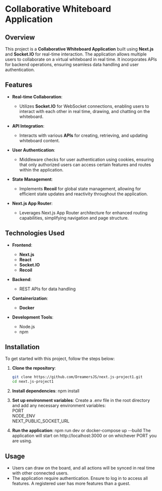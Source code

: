 # Collaborative Whiteboard Application

## Overview

This project is a **Collaborative Whiteboard Application** built using **Next.js** and **Socket.IO** for real-time interaction. The application allows multiple users to collaborate on a virtual whiteboard in real time. It incorporates APIs for backend operations, ensuring seamless data handling and user authentication.

## Features

- **Real-time Collaboration**: 
  - Utilizes **Socket.IO** for WebSocket connections, enabling users to interact with each other in real time, drawing, and chatting on the whiteboard.

- **API Integration**: 
  - Interacts with various **APIs** for creating, retrieving, and updating whiteboard content. 

- **User Authentication**:
  - Middleware checks for user authentication using cookies, ensuring that only authorized users can access certain features and routes within the application.

- **State Management**:
  - Implements **Recoil** for global state management, allowing for efficient state updates and reactivity throughout the application.

- **Next.js App Router**:
  - Leverages Next.js App Router architecture for enhanced routing capabilities, simplifying navigation and page structure.


## Technologies Used

- **Frontend**: 
  - **Next.js** 
  - **React**
  - **Socket.IO** 
  - **Recoil**

- **Backend**: 
  - REST APIs for data handling 

- **Containerization**: 
  - **Docker**

- **Development Tools**:
  - Node.js
  - npm

## Installation

To get started with this project, follow the steps below:

1. **Clone the repository**:
   ```bash
   git clone https://github.com/DreamersJS/next.js-project1.git
   cd next.js-project1

2. **Install dependencies**:
    npm install

3. **Set up environment variables**:
    Create a .env file in the root directory and add any necessary environment variables: <br/>
    PORT<br/>
    NODE_ENV<br/>
    NEXT_PUBLIC_SOCKET_URL

4. **Run the application**:
   npm run dev
   or
   docker-compose up --build
The application will start on http://localhost:3000 or on whichever PORT you are using.

## Usage

- Users can draw on the board, and all actions will be synced in real time with other connected users.
- The application require authentication. Ensure to log in to access all features. A registered user has more features than a guest.